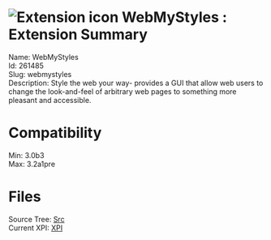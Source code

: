 # ![Extension icon](https://addons.thunderbird.net/static/img/addon-icons/default-64.png) WebMyStyles : Extension Summary

Name: WebMyStyles  
Id: 261485  
Slug: webmystyles  
Description: Style the web your way- provides a GUI that allow web users to change the look-and-feel of arbitrary web pages to something more pleasant and accessible.
  

# Compatibility
Min: 3.0b3  
Max: 3.2a1pre  

# Files

Source Tree: [Src](C:/Dev/Thunderbird/ThunderKdB/xall/xOther/261485-webmystyles/src)  
Current XPI: [XPI](C:/Dev/Thunderbird/ThunderKdB/xall/xOther/261485-webmystyles/xpi)  



